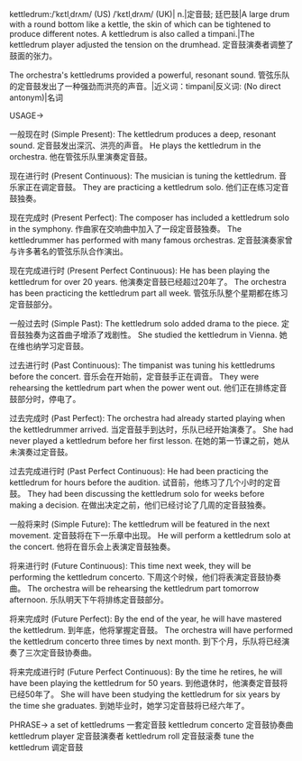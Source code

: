 kettledrum:/ˈkɛtlˌdrʌm/ (US) /ˈkɛtlˌdrʌm/ (UK)| n.|定音鼓; 廷巴鼓|A large drum with a round bottom like a kettle, the skin of which can be tightened to produce different notes.  A kettledrum is also called a timpani.|The kettledrum player adjusted the tension on the drumhead. 定音鼓演奏者调整了鼓面的张力。

The orchestra's kettledrums provided a powerful, resonant sound.  管弦乐队的定音鼓发出了一种强劲而洪亮的声音。|近义词：timpani|反义词: (No direct antonym)|名词


USAGE->

一般现在时 (Simple Present):
The kettledrum produces a deep, resonant sound. 定音鼓发出深沉、洪亮的声音。
He plays the kettledrum in the orchestra. 他在管弦乐队里演奏定音鼓。

现在进行时 (Present Continuous):
The musician is tuning the kettledrum. 音乐家正在调定音鼓。
They are practicing a kettledrum solo. 他们正在练习定音鼓独奏。

现在完成时 (Present Perfect):
The composer has included a kettledrum solo in the symphony. 作曲家在交响曲中加入了一段定音鼓独奏。
The kettledrummer has performed with many famous orchestras. 定音鼓演奏家曾与许多著名的管弦乐队合作演出。

现在完成进行时 (Present Perfect Continuous):
He has been playing the kettledrum for over 20 years. 他演奏定音鼓已经超过20年了。
The orchestra has been practicing the kettledrum part all week. 管弦乐队整个星期都在练习定音鼓部分。

一般过去时 (Simple Past):
The kettledrum solo added drama to the piece. 定音鼓独奏为这首曲子增添了戏剧性。
She studied the kettledrum in Vienna. 她在维也纳学习定音鼓。

过去进行时 (Past Continuous):
The timpanist was tuning his kettledrums before the concert. 音乐会在开始前，定音鼓手正在调音。
They were rehearsing the kettledrum part when the power went out.  他们正在排练定音鼓部分时，停电了。

过去完成时 (Past Perfect):
The orchestra had already started playing when the kettledrummer arrived. 当定音鼓手到达时，乐队已经开始演奏了。
She had never played a kettledrum before her first lesson. 在她的第一节课之前，她从未演奏过定音鼓。

过去完成进行时 (Past Perfect Continuous):
He had been practicing the kettledrum for hours before the audition.  试音前，他练习了几个小时的定音鼓。
They had been discussing the kettledrum solo for weeks before making a decision. 在做出决定之前，他们已经讨论了几周的定音鼓独奏。

一般将来时 (Simple Future):
The kettledrum will be featured in the next movement. 定音鼓将在下一乐章中出现。
He will perform a kettledrum solo at the concert. 他将在音乐会上表演定音鼓独奏。

将来进行时 (Future Continuous):
This time next week, they will be performing the kettledrum concerto. 下周这个时候，他们将表演定音鼓协奏曲。
The orchestra will be rehearsing the kettledrum part tomorrow afternoon.  乐队明天下午将排练定音鼓部分。


将来完成时 (Future Perfect):
By the end of the year, he will have mastered the kettledrum. 到年底，他将掌握定音鼓。
The orchestra will have performed the kettledrum concerto three times by next month.  到下个月，乐队将已经演奏了三次定音鼓协奏曲。

将来完成进行时 (Future Perfect Continuous):
By the time he retires, he will have been playing the kettledrum for 50 years.  到他退休时，他演奏定音鼓将已经50年了。
She will have been studying the kettledrum for six years by the time she graduates. 到她毕业时，她学习定音鼓将已经六年了。


PHRASE->
a set of kettledrums  一套定音鼓
kettledrum concerto 定音鼓协奏曲
kettledrum player 定音鼓演奏者
kettledrum roll 定音鼓滚奏
tune the kettledrum 调定音鼓
